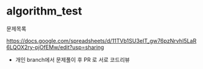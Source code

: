 # algorithm_test

문제목록

https://docs.google.com/spreadsheets/d/11TVb1SU3eIT_gw76pzNrvhI5LaR6LQOX2ry-pjOfEMw/edit?usp=sharing

- 개인 branch에서 문제풀이 후 PR 로 서로 코드리뷰

